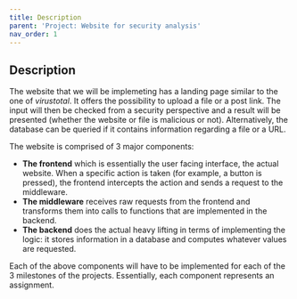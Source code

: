 ```yaml
---
title: Description
parent: 'Project: Website for security analysis'
nav_order: 1
---
```


## Description

The website that we will be implemeting has a landing page similar to the one of *virustotal*.
It offers the possibility to upload a file or a post link.
The input will then be checked from a security perspective and a result will be presented (whether the website or file is malicious or not).
Alternatively, the database can be queried if it contains information regarding a file or a URL.

The website is comprised of 3 major components:

- **The frontend** which is essentially the user facing interface, the actual website.
When a specific action is taken (for example, a button is pressed), the frontend intercepts the action and sends a request to the middleware.
- **The middleware** receives raw requests from the frontend and transforms them into calls to functions that are implemented in the backend.
- **The backend** does the actual heavy lifting in terms of implementing the logic: it stores information in a database and computes whatever values are requested.

Each of the above components will have to be implemented for each of the 3 milestones of the projects.
Essentially, each component represents an assignment.
